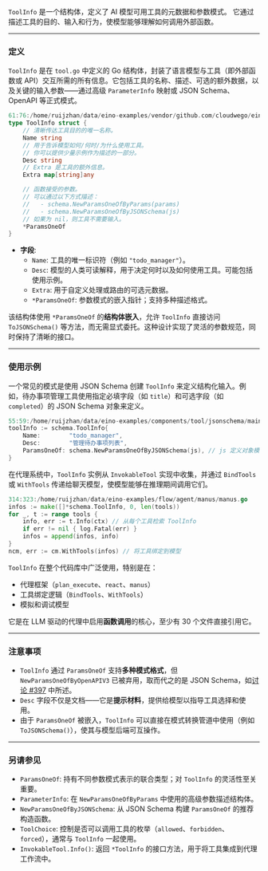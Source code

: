 `ToolInfo` 是一个结构体，定义了 AI 模型可用工具的元数据和参数模式。
它通过描述工具的目的、输入和行为，使模型能够理解如何调用外部函数。

---

### 定义

`ToolInfo` 是在 `tool.go` 中定义的 Go 结构体，封装了语言模型与工具（即外部函数或 API）交互所需的所有信息。它包括工具的名称、描述、可选的额外数据，以及关键的输入参数——通过高级 `ParameterInfo` 映射或 JSON Schema、OpenAPI 等正式模式。

```go
61:76:/home/ruijzhan/data/eino-examples/vendor/github.com/cloudwego/eino/schema/tool.go
type ToolInfo struct {
	// 清晰传达工具目的的唯一名称。
	Name string
	// 用于告诉模型如何/何时/为什么使用工具。
	// 你可以提供少量示例作为描述的一部分。
	Desc string
	// Extra 是工具的额外信息。
	Extra map[string]any

	// 函数接受的参数。
	// 可以通过以下方式描述：
	//   - schema.NewParamsOneOfByParams(params)
	//   - schema.NewParamsOneOfByJSONSchema(js)
	// 如果为 nil，则工具不需要输入。
	*ParamsOneOf
}
```

- **字段**:
  - `Name`: 工具的唯一标识符（例如 `"todo_manager"`）。
  - `Desc`: 模型的人类可读解释，用于决定何时以及如何使用工具。可能包括使用示例。
  - `Extra`: 用于自定义处理或路由的可选元数据。
  - `*ParamsOneOf`: 参数模式的嵌入指针；支持多种描述格式。

该结构体使用 `*ParamsOneOf` 的**结构体嵌入**，允许 `ToolInfo` 直接访问 `ToJSONSchema()` 等方法，而无需显式委托。这种设计实现了灵活的参数规范，同时保持了清晰的接口。

---

### 使用示例

一个常见的模式是使用 JSON Schema 创建 `ToolInfo` 来定义结构化输入。例如，待办事项管理工具使用指定必填字段（如 `title`）和可选字段（如 `completed`）的 JSON Schema 对象来定义。

```go
55:59:/home/ruijzhan/data/eino-examples/components/tool/jsonschema/main.go
toolInfo := schema.ToolInfo{
	Name:        "todo_manager",
	Desc:        "管理待办事项列表",
	ParamsOneOf: schema.NewParamsOneOfByJSONSchema(js), // js 定义对象模式
}
```

在代理系统中，`ToolInfo` 实例从 `InvokableTool` 实现中收集，并通过 `BindTools` 或 `WithTools` 传递给聊天模型，使模型能够在推理期间调用它们。

```go
314:323:/home/ruijzhan/data/eino-examples/flow/agent/manus/manus.go
infos := make([]*schema.ToolInfo, 0, len(tools))
for _, t := range tools {
	info, err := t.Info(ctx) // 从每个工具检索 ToolInfo
	if err != nil { log.Fatal(err) }
	infos = append(infos, info)
}
ncm, err := cm.WithTools(infos) // 将工具绑定到模型
```

`ToolInfo` 在整个代码库中广泛使用，特别是在：
- 代理框架（`plan_execute`、`react`、`manus`）
- 工具绑定逻辑（`BindTools`、`WithTools`）
- 模拟和调试模型

它是在 LLM 驱动的代理中启用**函数调用**的核心，至少有 30 个文件直接引用它。

---

### 注意事项

- `ToolInfo` 通过 `ParamsOneOf` 支持**多种模式格式**，但 `NewParamsOneOfByOpenAPIV3` 已被弃用，取而代之的是 JSON Schema，如[讨论 #397](https://github.com/cloudwego/eino/discussions/397) 中所述。
- `Desc` 字段不仅是文档——它是**提示材料**，提供给模型以指导工具选择和使用。
- 由于 `ParamsOneOf` 被嵌入，`ToolInfo` 可以直接在模式转换管道中使用（例如 `ToJSONSchema()`），使其与模型后端可互操作。

---

### 另请参见

- `ParamsOneOf`: 持有不同参数模式表示的联合类型；对 `ToolInfo` 的灵活性至关重要。
- `ParameterInfo`: 在 `NewParamsOneOfByParams` 中使用的高级参数描述结构体。
- `NewParamsOneOfByJSONSchema`: 从 JSON Schema 构建 `ParamsOneOf` 的推荐构造函数。
- `ToolChoice`: 控制是否可以调用工具的枚举（`allowed`、`forbidden`、`forced`），通常与 `ToolInfo` 一起使用。
- `InvokableTool.Info()`: 返回 `*ToolInfo` 的接口方法，用于将工具集成到代理工作流中。